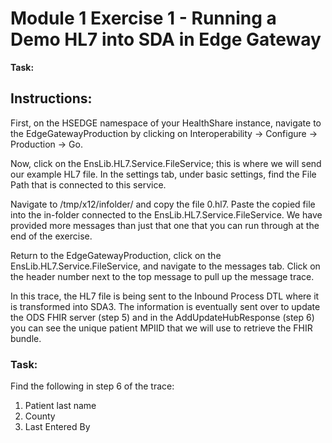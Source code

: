 # Module 1 Exercise 1 - Running a Demo HL7 into SDA in Edge Gateway


**Task:** 

## Instructions:


First, on the HSEDGE namespace of your HealthShare instance, navigate to the EdgeGatewayProduction  by clicking on Interoperability -> Configure -> Production -> Go. 

Now, click on the EnsLib.HL7.Service.FileService; this is where we will send our example HL7 file. In the settings tab, under basic settings, find the File Path that is connected to this service.

Navigate to /tmp/x12/infolder/ and copy the file 0.hl7. Paste the copied file into the in-folder connected to the EnsLib.HL7.Service.FileService. We have provided more messages than just that one that you can run through at the end of the exercise.

Return to the EdgeGatewayProduction, click on the EnsLib.HL7.Service.FileService, and navigate to the messages tab. Click on the header number next to the top message to pull up the message trace. 

In this trace, the HL7 file is being sent to the Inbound Process DTL where it is transformed into SDA3. The information is eventually sent over to update the ODS FHIR server (step 5) and in the AddUpdateHubResponse (step 6) you can see the unique patient MPIID that we will use to retrieve the FHIR bundle.

### Task:

Find the following in step 6 of the trace:

1. Patient last name
2. County
3. Last Entered By

    